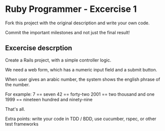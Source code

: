 
Ruby Programmer - Excercise 1
=============================

Fork this project with the original description and write your own code.

Commit the important milestones and not just the final result!


Excercise descrption
--------------------

Create a Rails project, with a simple controller logic.

We need a web form, which has a numeric input field and a submit button.

When user gives an arabic number, the system shows the english phrase of the number.

For example:
7    == seven
42   == forty-two
2001 == two thousand and one
1999 == nineteen hundred and ninety-nine

That's all.

Extra points: write your code in TDD / BDD, use cucumber, rspec, or other test frameworks
